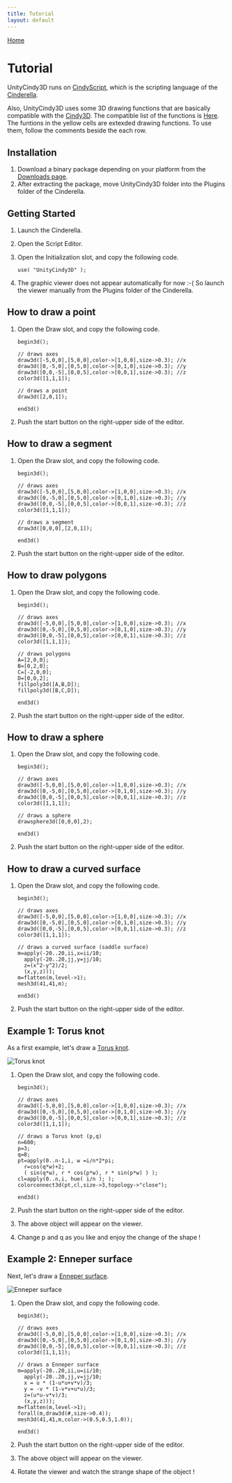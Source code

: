 ```yaml
---
title: Tutorial
layout: default
---
```

[Home](../)

# **Tutorial**

UnityCindy3D runs on [CindyScript](https://doc.cinderella.de/tiki-index.php?page=CindyScript), which is the scripting language of the [Cinderella](https://www.cinderella.de/).

Also, UnityCindy3D uses some 3D drawing functions that are basically compatible with the [Cindy3D](http://gagern.github.io/Cindy3D/).
The compatible list of the functions is [Here](./compatiblelist.pdf). The funtions in the yellow cells are extexded drawing functions. To use them, follow the comments beside the each row.

## Installation

1. Download a binary package depending on your platform from the [Downloads page](https://github.com/tmytokai/UnityCindy3D/releases).
1. After extracting the package, move UnityCindy3D folder into the Plugins folder of the Cinderella.

## Getting Started

1. Launch the Cinderella.
1. Open the Script Editor.
1. Open the Initialization slot, and copy the following code.

    ```
    use( "UnityCindy3D" );
    ```

1. The graphic viewer does not appear automatically for now :-( So launch the viewer manually from the Plugins folder of the Cinderella.

## How to draw a point

1. Open the Draw slot, and copy the following code.

    ```
    begin3d();  

    // draws axes
    draw3d([-5,0,0],[5,0,0],color->[1,0,0],size->0.3); //x  
    draw3d([0,-5,0],[0,5,0],color->[0,1,0],size->0.3); //y  
    draw3d([0,0,-5],[0,0,5],color->[0,0,1],size->0.3); //z  
    color3d([1,1,1]);  

    // draws a point
    draw3d([2,0,1]);
    
    end3d()  
    ```

1. Push the start button on the right-upper side of the editor.

## How to draw a segment

1. Open the Draw slot, and copy the following code.

    ```
    begin3d();  

    // draws axes
    draw3d([-5,0,0],[5,0,0],color->[1,0,0],size->0.3); //x  
    draw3d([0,-5,0],[0,5,0],color->[0,1,0],size->0.3); //y  
    draw3d([0,0,-5],[0,0,5],color->[0,0,1],size->0.3); //z  
    color3d([1,1,1]);  

    // draws a segment
    draw3d([0,0,0],[2,0,1]);

    end3d()
    ```

1. Push the start button on the right-upper side of the editor.

## How to draw polygons

1. Open the Draw slot, and copy the following code.

    ```
    begin3d();  

    // draws axes
    draw3d([-5,0,0],[5,0,0],color->[1,0,0],size->0.3); //x  
    draw3d([0,-5,0],[0,5,0],color->[0,1,0],size->0.3); //y  
    draw3d([0,0,-5],[0,0,5],color->[0,0,1],size->0.3); //z  
    color3d([1,1,1]);  

    // draws polygons
    A=[2,0,0];   
    B=[0,2,0];   
    C=[-2,0,0];   
    D=[0,0,2];   
    fillpoly3d([A,B,D]);   
    fillpoly3d([B,C,D]);   

    end3d()
    ```

1. Push the start button on the right-upper side of the editor.

## How to draw a sphere

1. Open the Draw slot, and copy the following code.

    ```
    begin3d();  

    // draws axes
    draw3d([-5,0,0],[5,0,0],color->[1,0,0],size->0.3); //x  
    draw3d([0,-5,0],[0,5,0],color->[0,1,0],size->0.3); //y  
    draw3d([0,0,-5],[0,0,5],color->[0,0,1],size->0.3); //z  
    color3d([1,1,1]);  

    // draws a sphere
    drawsphere3d([0,0,0],2);

    end3d()
    ```

1. Push the start button on the right-upper side of the editor.

## How to draw a curved surface 

1. Open the Draw slot, and copy the following code.

    ```
    begin3d();  

    // draws axes
    draw3d([-5,0,0],[5,0,0],color->[1,0,0],size->0.3); //x  
    draw3d([0,-5,0],[0,5,0],color->[0,1,0],size->0.3); //y  
    draw3d([0,0,-5],[0,0,5],color->[0,0,1],size->0.3); //z  
    color3d([1,1,1]);  

    // draws a curved surface (saddle surface)
    m=apply(-20..20,ii,x=ii/10;   
      apply(-20..20,jj,y=jj/10;   
      z=(x^2-y^2)/2;   
      (x,y,z)));   
    m=flatten(m,level->1);   
    mesh3d(41,41,m);

    end3d()  
    ```

1. Push the start button on the right-upper side of the editor.

## Example 1: Torus knot

As a first example, let's draw a [Torus knot](https://en.wikipedia.org/wiki/Torus_knot).

![Torus knot](./torus.png)

1. Open the Draw slot, and copy the following code.

    ```
    begin3d();  

    // draws axes
    draw3d([-5,0,0],[5,0,0],color->[1,0,0],size->0.3); //x  
    draw3d([0,-5,0],[0,5,0],color->[0,1,0],size->0.3); //y  
    draw3d([0,0,-5],[0,0,5],color->[0,0,1],size->0.3); //z  
    color3d([1,1,1]);  

    // draws a Torus knot (p,q)
    n=600; 
    p=3; 
    q=8; 
    pt=apply(0..n-1,i, w =i/n*2*pi; 
      r=cos(q*w)+2; 
      ( sin(q*w), r * cos(p*w), r * sin(p*w) ) ); 
    cl=apply(0..n,i, hue( i/n ); ); 
    colorconnect3d(pt,cl,size->3,topology->"close");

    end3d()  
    ```

1. Push the start button on the right-upper side of the editor.
1. The above object will appear on the viewer.
1. Change p and q as you like and enjoy the change of the shape !

## Example 2: Enneper surface

Next, let's draw a [Enneper surface](https://en.wikipedia.org/wiki/Enneper_surface).

![Enneper surface](./enneper.png)

1. Open the Draw slot, and copy the following code.

    ```
    begin3d();  

    // draws axes
    draw3d([-5,0,0],[5,0,0],color->[1,0,0],size->0.3); //x  
    draw3d([0,-5,0],[0,5,0],color->[0,1,0],size->0.3); //y  
    draw3d([0,0,-5],[0,0,5],color->[0,0,1],size->0.3); //z  
    color3d([1,1,1]);  

    // draws a Enneper surface
    m=apply(-20..20,ii,u=ii/10;   
      apply(-20..20,jj,v=jj/10;   
      x = u * (1-u*u+v*v)/3;
      y = -v * (1-v*v+u*u)/3;
      z=(u*u-v*v)/3; 
      (x,y,z)));   
    m=flatten(m,level->1);
    forall(m,draw3d(#,size->0.4));
    mesh3d(41,41,m,color->(0.5,0.5,1.0));

    end3d()
    ```

1. Push the start button on the right-upper side of the editor.
1. The above object will appear on the viewer.
1. Rotate the viewer and watch the strange shape of the object !

